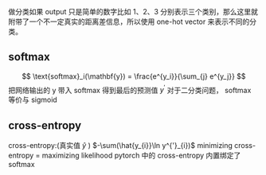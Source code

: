 
做分类如果 output 只是简单的数字比如 1、2、3 分别表示三个类别，那么这里就附带了一个不一定真实的距离差信息，所以使用 one-hot vector 来表示不同的分类。

## softmax

$$
\text{softmax}_i(\mathbf{y}) = \frac{e^{y_i}}{\sum_{j} e^{y_j}}
$$
把网络输出的 y 带入 softmax 得到最后的预测值 $y^{'}$
对于二分类问题， softmax 等价与 sigmoid

## cross-entropy 

cross-entropy:(真实值 $\hat{y}$ )  $-\sum(\hat{y_{i}}\ln y^{'}_{i})$
minimizing cross-entropy = maximizing likelihood
pytorch 中的 cross-entropy 内置绑定了 softmax 